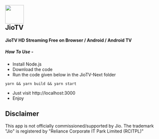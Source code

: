<h2>
  <br>
  <img src="https://raw.githubusercontent.com/botallen/plugin.video.jiotv/main/resources/icon.png" height="60" width="60">
  <br>
  JioTV
  <br>
</h2>

<h4>JioTV HD Streaming Free on Browser / Android / Android TV</h4>

<h5>How To Use -</h5>

- Install Node.js
- Download the code
- Run the code given below in the JioTV-Next folder
```
yarn && yarn build && yarn start
```
- Just visit http://localhost:3000
- Enjoy

## Disclaimer
This app is not officially commissioned/supported by Jio. The trademark "Jio" is registered by "Reliance Corporate IT Park Limited (RCITPL)"
